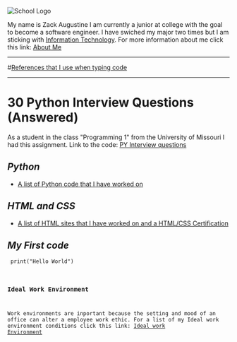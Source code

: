 ![School Logo](https://educationusa.state.gov/sites/default/files/field_hei_logo/mizzou_institution_logo.jpg)
[](https://missouri.edu/)
    

My name is Zack Augustine I am currently a junior at college with the goal to become a software engineer. I have swiched my major two times but I am sticking with [Information Technology](http://catalog.missouri.edu/undergraduategraduate/collegeofengineering/informationtechnology/bs-information-technology/).
For more information about me click this link: [About Me](https://github.com/zacka37/About-me--Full-Page-.git) 

---
#[References that I use when typing code](https://github.com/zacka37/Python-references.git)

---

# **30 Python Interview Questions (Answered)**
 As a student in the class "Programming 1" from the University of Missouri I had this assignment.
 Link to the code: [PY Interview questions](https://github.com/zacka37/Python-Interview-Questions.git)

## *Python*
* [A list of Python code that I have worked on](https://github.com/zacka37/Python-Code.git)


## *HTML and CSS*
* [A list of HTML sites that I have worked on and a HTML/CSS Certification](https://github.com/zacka37/HTML-list.git)

 ## *My First code*
 <code> print("Hello World")

### Ideal Work Environment
Work environments are inportant because the setting and mood of an office can alter a employee work ethic. For a list of my Ideal work environment conditions click this link: [Ideal work Environment](https://github.com/zacka37/Ideal-Work-Environment.git) 